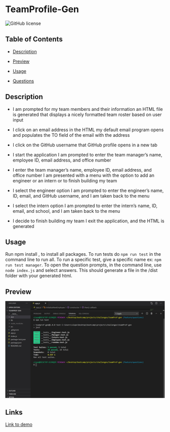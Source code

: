 # TeamProfile-Gen


![GitHub license](https://img.shields.io/badge/license-None-blue.svg)

## Table of Contents

* [Description](#description)

* [Preview](#preview)

* [Usage](#usage)

* [Questions](#questions)

## Description


- I am prompted for my team members and their information
     an HTML file is generated that displays a nicely formatted team roster based on user input

- I click on an email address in the HTML
     my default email program opens and populates the TO field of the email with the address

- I click on the GitHub username
     that GitHub profile opens in a new tab

- I start the application
     I am prompted to enter the team manager’s name, employee ID, email address, and office number

- I enter the team manager’s name, employee ID, email address, and office number
     I am presented with a menu with the option to add an engineer or an intern or to finish building my team

- I select the engineer option
     I am prompted to enter the engineer’s name, ID, email, and GitHub username, and I am taken back to the menu

- I select the intern option
     I am prompted to enter the intern’s name, ID, email, and school, and I am taken back to the menu

- I decide to finish building my team
     I exit the application, and the HTML is generated

## Usage

Run npm install , to install all packages. To run tests do `npm run test` in the command line to run all. To run a specific test, give a specific name ex: `npm run test manager`. To open the question prompts, in the command line, use `node index.js` and select answers. This should generate a file in the /dist folder with your generated html. 

## Preview

![images](./src/images/passObjectTests.jpg)


## Links
[Link to demo](https://drive.google.com/file/d/1ckGVjxARotJ7c9THok_vZQ9EIAyCT0ej/view?usp=sharing)